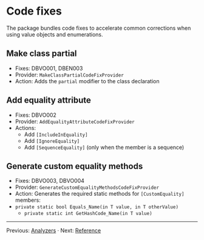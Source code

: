 # Code fixes

The package bundles code fixes to accelerate common corrections when using value objects and enumerations.

## Make class partial

- Fixes: DBVO001, DBEN003
- Provider: `MakeClassPartialCodeFixProvider`
- Action: Adds the `partial` modifier to the class declaration

## Add equality attribute

- Fixes: DBVO002
- Provider: `AddEqualityAttributeCodeFixProvider`
- Actions:
  - Add `[IncludeInEquality]`
  - Add `[IgnoreEquality]`
  - Add `[SequenceEquality]` (only when the member is a sequence)

## Generate custom equality methods

- Fixes: DBVO003, DBVO004
- Provider: `GenerateCustomEqualityMethodsCodeFixProvider`
- Action: Generates the required static methods for `[CustomEquality]` members:
- `private static bool Equals_Name(in T value, in T otherValue)`
  - `private static int GetHashCode_Name(in T value)`

---

Previous: [Analyzers](analyzers.md) · Next: [Reference](reference.md)